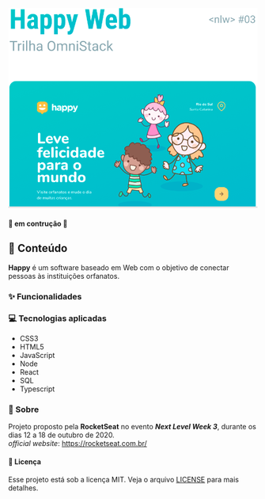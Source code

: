 <p align="center">
  <img src='./git_src/title.png'>
</p>

#### :wrench: em contrução :hammer:

## :notebook_with_decorative_cover: Conteúdo
**Happy** é um software baseado em Web com o objetivo de conectar pessoas às instituições orfanatos.

### :sparkles: Funcionalidades

### :computer: Tecnologias aplicadas
- CSS3 
- HTML5
- JavaScript 
- Node
- React
- SQL
- Typescript

### :rocket: Sobre
Projeto proposto pela **RocketSeat** no evento ***Next Level Week 3***, durante os dias 12 a 18 de outubro de  2020.  
*official website*: https://rocketseat.com.br/

#### :memo: Licença
Esse projeto está sob a licença MIT. Veja o arquivo [LICENSE](LICENSE) para mais detalhes.

